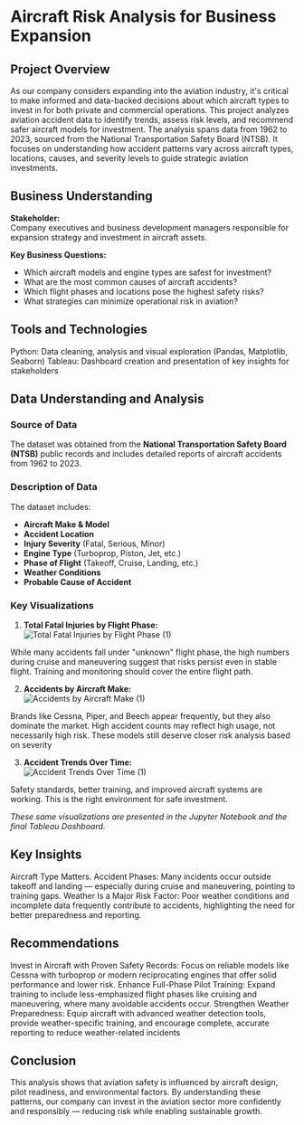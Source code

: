 # Aircraft Risk Analysis for Business Expansion  

## Project Overview  
 As our company considers expanding into the aviation industry, it's critical to make informed and data-backed decisions about which aircraft types to invest in for both private and commercial operations. This project analyzes aviation accident data to identify trends, assess risk levels, and recommend safer aircraft models for investment.
The analysis spans data from 1962 to 2023, sourced from the National Transportation Safety Board (NTSB). It focuses on understanding how accident patterns vary across aircraft types, locations, causes, and severity levels to guide strategic aviation investments.

## Business Understanding

**Stakeholder:**  
Company executives and business development managers responsible for expansion strategy and investment in aircraft assets.

**Key Business Questions:**
- Which aircraft models and engine types are safest for investment?
- What are the most common causes of aircraft accidents?
- Which flight phases and locations pose the highest safety risks?
- What strategies can minimize operational risk in aviation?

## Tools and Technologies
Python: Data cleaning, analysis and visual exploration (Pandas, Matplotlib, Seaborn)
Tableau: Dashboard creation and presentation of key insights for stakeholders

## Data Understanding and Analysis

### Source of Data
The dataset was obtained from the **National Transportation Safety Board (NTSB)** public records and includes detailed reports of aircraft accidents from 1962 to 2023.

###  Description of Data
The dataset includes:
- **Aircraft Make & Model**
- **Accident Location**
- **Injury Severity** (Fatal, Serious, Minor)
- **Engine Type** (Turboprop, Piston, Jet, etc.)
- **Phase of Flight** (Takeoff, Cruise, Landing, etc.)
- **Weather Conditions**
- **Probable Cause of Accident**

### Key Visualizations

1. **Total Fatal Injuries by Flight Phase:**
   ![Total Fatal Injuries by Flight Phase (1)](https://github.com/user-attachments/assets/df5ebb94-c735-4251-b8a0-14dcb03d0044)

While many accidents fall under "unknown" flight phase, the high numbers during cruise and maneuvering suggest that risks persist even in stable flight. Training and monitoring should cover the entire flight path.

   
2. **Accidents by Aircraft Make:**  
  ![Accidents by Aircraft Make (1)](https://github.com/user-attachments/assets/369db53f-e18a-46a6-affc-37b07d4ff4b0)

Brands like Cessna, Piper, and Beech appear frequently, but they also dominate the market.
High accident counts may reflect high usage, not necessarily high risk. These models still deserve closer risk analysis based on severity


3. **Accident Trends Over Time:**  
   ![Accident Trends Over Time (1)](https://github.com/user-attachments/assets/c43cf4db-fc90-44d8-9bee-97d249541897)

 Safety standards, better training, and improved aircraft systems are working. This is the right environment for safe investment.


   _These same visualizations are presented in the Jupyter Notebook and the final Tableau Dashboard._

## Key Insights
Aircraft Type Matters.
Accident Phases: Many incidents occur outside takeoff and landing — especially during cruise and maneuvering, pointing to training gaps.
Weather Is a Major Risk Factor: Poor weather conditions and incomplete data frequently contribute to accidents, highlighting the need for better preparedness and reporting.

## Recommendations
Invest in Aircraft with Proven Safety Records:
Focus on reliable models like Cessna with turboprop or modern reciprocating engines that offer solid performance and lower risk.
Enhance Full-Phase Pilot Training:
Expand training to include less-emphasized flight phases like cruising and maneuvering, where many avoidable accidents occur.
Strengthen Weather Preparedness:
Equip aircraft with advanced weather detection tools, provide weather-specific training, and encourage complete, accurate reporting to reduce weather-related incidents

## Conclusion
This analysis shows that aviation safety is influenced by aircraft design, pilot readiness, and environmental factors.
By understanding these patterns, our company can invest in the aviation sector more confidently and responsibly — reducing risk while enabling sustainable growth.
